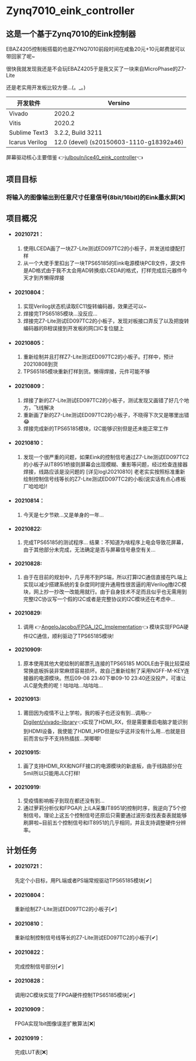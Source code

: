 # Zynq7010_eink_controller

## 这是一个基于Zynq7010的Eink控制器

EBAZ4205控制板搭载的也是ZYNQ7010前段时间在咸鱼20元+10元邮费就可以带回家了呢~

很快我就发现我还是不会玩EBAZ4205于是我又买了一块来自MicroPhase的Z7-Lite

还是老实用开发板比较方便...(。_。)

| 开发软件       | Versino                                 |
| -------------- | --------------------------------------- |
| Vivado         | 2020.2                                  |
| Vitis          | 2020.2                                  |
| Sublime Text3  | 3.2.2, Build 3211                       |
| Icarus Verilog | 12.0 (devel) (s20150603-1110-g18392a46) |

屏幕驱动核心主要借鉴 👉[julbouln/ice40_eink_controller](https://github.com/julbouln/ice40_eink_controller)👈

## 项目目标
### 将输入的图像输出到任意尺寸任意信号(8bit/16bit)的Eink墨水屏[❌]

## 项目概况

- #### 20210721：

  1. 使用LCEDA画了一块Z7-Lite测试ED097TC2的小板子，并发送给捷配打样
  2. 从一个大佬手里扣出了一块TPS65185的Eink电源模块PCB文件，源文件是AD格式由于我不太会用AD转换成LCEDA的格式，打样完成后元器件今天才到齐懒得焊接

- #### 20210804：
  1. 实现Verilog状态机读取EC11旋转编码器，效果还可以~
  2. 焊接完TPS65185模块...没反应...
  3. 焊接完Z7-Lite测试ED097TC2的小板子，发现对板接口弄反了以及把旋转编码器的B相误接到开发板的网口IC复位腿上

- #### 20210805：
  1. 重新绘制并且打样Z7-Lite测试ED097TC2的小板子。打样中，预计20210808到货
  2. TPS65185模块重新打样到货。懒得焊接，元件可能不够

- #### 20210809：
  1. 焊接了新的Z7-Lite测试ED097TC2的小板子，测试发现又画错了好几个地方，飞线解决
  2. 重新画了新的Z7-Lite测试ED097TC2的小板子，不晓得下次又是哪里出错😂
  3. 焊接完成新的TPS65185模块，I2C能够识别但是还未能正常工作

- #### 20210810：
  1. 发现一个很严重的问题，如果Eink的控制信号通过Z7-Lite测试ED097TC2的小板子从IT8951桥接则屏幕会出现模糊、重影等问题，经过检查连接器焊接，线路应该是没问题的 [详见log\20210810] 老老实实按照标准重新绘制控制信号线等长的Z7-Lite测试ED097TC2的小板(说实话有点心疼板厂哈哈哈)!

- #### 20210814：
  1. 今天是七夕节欸...又是单身的一年...

- #### 20210822:
  1. 完成TPS65185的测试程序...
     结果：不知道为啥程序上电会导致花屏幕，由于其他部分未完成，无法确定是否与屏幕信号悬空有关...

- #### 20210828:
  1. 由于在目前的规划中，几乎用不到PS端，所以打算I2C通信直接在PL端上实现以减少搭建系统的复杂度同时提升通用性很苦逼的用Verilog撸I2C模块，网上抄一抄改一改能用就行。由于自身技术不足而且似乎也无需用到完整I2C协议写一个假的I2C或者是完整协议的I2C模块还在考虑中...

- #### 20210829:
  1. 调用 👉[AngeloJacobo/FPGA_I2C_Implementation](https://github.com/AngeloJacobo/FPGA_I2C_Implementation)👈 模块实现FPGA硬件I2C通信，顺利驱动了TPS65185模块!

- #### 20210909:
  1. 原本使用其他大佬绘制的邮票孔连接的TPS65185 MODLE由于我比较菜经常换底板拆装非常麻烦容易损坏。故自己重新绘制了采用NGFF-M-KEY连接器的电源模块。然后09-08 23:40下单09-10 23:40还没投产，可谁让JLC是免费的呢！咕咕咕...咕咕咕...

- #### 20210913:
  1. 莆田因为疫情不让上学啦，我的板子也还没有到...调用👉[Digilent/vivado-library](https://github.com/Digilent/vivado-library)👈实现了HDMI_RX，但是需要重启电脑才能识别到HDMI设备，我使能了HDMI_HPD但是似乎这并没有什么用...也就是目前而言似乎不支持热插拔...哭唧唧!

- #### 20210915:
  1. 画了支持HDMI_RX和NGFF接口的电源模块的新底板，由于线路部分在5mil所以只能用JLC打样!

- #### 20210919:
  1. 受疫情影响板子到现在都还没有到...
  2. 通过萝莉分析仪和FPGA片上iLA采集IT8951的控制时序，我逆向了5个控制信号。理论上这五个控制信号还原后只需要通过波形查找表查表就能够刷屏啦~目前五个控制信号和IT8951的几乎相同，并且支持调整硬件分辨率。

## 计划任务

- #### 20210721：

  先定个小目标，用PL端或者PS端常规驱动TPS65185模块[✔]
  
- #### 20210804：

  重新绘制Z7-Lite测试ED097TC2的小板子[✔]
  
- #### 20210810：

  重新绘制控制信号线等长的Z7-Lite测试ED097TC2的小板子[✔]
  
- #### 20210822：

  完成控制信号部分[✔]
  
- #### 20210828：

  调用I2C模块实现了FPGA硬件控制TPS65185模块[✔]
  
- #### 20210909：

  FPGA实现1bit图像误差扩散算法[❌]

- #### 20210919：

  完成LUT表[❌]